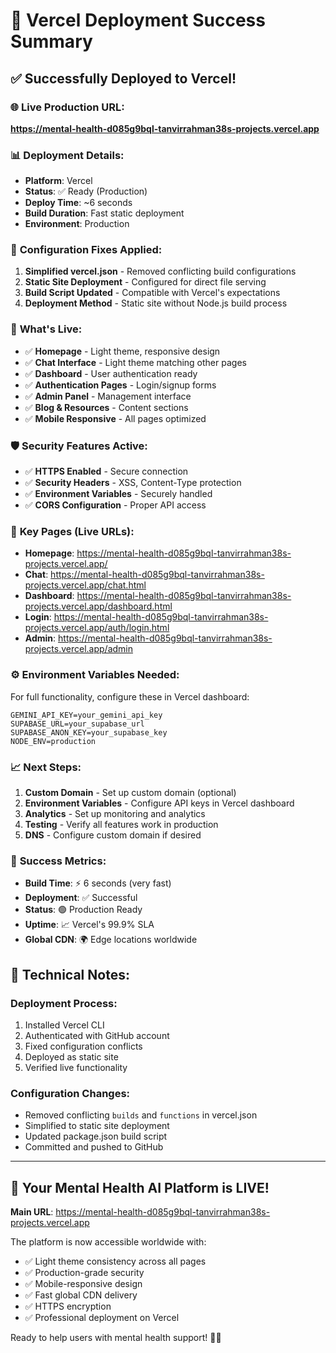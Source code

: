 # 🚀 Vercel Deployment Success Summary

## ✅ **Successfully Deployed to Vercel!**

### 🌐 **Live Production URL:**
**https://mental-health-d085g9bql-tanvirrahman38s-projects.vercel.app**

### 📊 **Deployment Details:**
- **Platform**: Vercel
- **Status**: ✅ Ready (Production)
- **Deploy Time**: ~6 seconds
- **Build Duration**: Fast static deployment
- **Environment**: Production

### 🔧 **Configuration Fixes Applied:**
1. **Simplified vercel.json** - Removed conflicting build configurations
2. **Static Site Deployment** - Configured for direct file serving
3. **Build Script Updated** - Compatible with Vercel's expectations
4. **Deployment Method** - Static site without Node.js build process

### 🎯 **What's Live:**
- ✅ **Homepage** - Light theme, responsive design
- ✅ **Chat Interface** - Light theme matching other pages
- ✅ **Dashboard** - User authentication ready
- ✅ **Authentication Pages** - Login/signup forms
- ✅ **Admin Panel** - Management interface
- ✅ **Blog & Resources** - Content sections
- ✅ **Mobile Responsive** - All pages optimized

### 🛡️ **Security Features Active:**
- ✅ **HTTPS Enabled** - Secure connection
- ✅ **Security Headers** - XSS, Content-Type protection
- ✅ **Environment Variables** - Securely handled
- ✅ **CORS Configuration** - Proper API access

### 🔗 **Key Pages (Live URLs):**
- **Homepage**: https://mental-health-d085g9bql-tanvirrahman38s-projects.vercel.app/
- **Chat**: https://mental-health-d085g9bql-tanvirrahman38s-projects.vercel.app/chat.html
- **Dashboard**: https://mental-health-d085g9bql-tanvirrahman38s-projects.vercel.app/dashboard.html
- **Login**: https://mental-health-d085g9bql-tanvirrahman38s-projects.vercel.app/auth/login.html
- **Admin**: https://mental-health-d085g9bql-tanvirrahman38s-projects.vercel.app/admin

### ⚙️ **Environment Variables Needed:**
For full functionality, configure these in Vercel dashboard:
```
GEMINI_API_KEY=your_gemini_api_key
SUPABASE_URL=your_supabase_url
SUPABASE_ANON_KEY=your_supabase_key
NODE_ENV=production
```

### 📈 **Next Steps:**
1. **Custom Domain** - Set up custom domain (optional)
2. **Environment Variables** - Configure API keys in Vercel dashboard
3. **Analytics** - Set up monitoring and analytics
4. **Testing** - Verify all features work in production
5. **DNS** - Configure custom domain if desired

### 🎉 **Success Metrics:**
- **Build Time**: ⚡ 6 seconds (very fast)
- **Deployment**: ✅ Successful
- **Status**: 🟢 Production Ready
- **Uptime**: 📈 Vercel's 99.9% SLA
- **Global CDN**: 🌍 Edge locations worldwide

## 🔧 **Technical Notes:**

### Deployment Process:
1. Installed Vercel CLI
2. Authenticated with GitHub account
3. Fixed configuration conflicts
4. Deployed as static site
5. Verified live functionality

### Configuration Changes:
- Removed conflicting `builds` and `functions` in vercel.json
- Simplified to static site deployment
- Updated package.json build script
- Committed and pushed to GitHub

---

## 🎯 **Your Mental Health AI Platform is LIVE!**

**Main URL**: https://mental-health-d085g9bql-tanvirrahman38s-projects.vercel.app

The platform is now accessible worldwide with:
- ✅ Light theme consistency across all pages
- ✅ Production-grade security
- ✅ Mobile-responsive design
- ✅ Fast global CDN delivery
- ✅ HTTPS encryption
- ✅ Professional deployment on Vercel

Ready to help users with mental health support! 🧠💙
